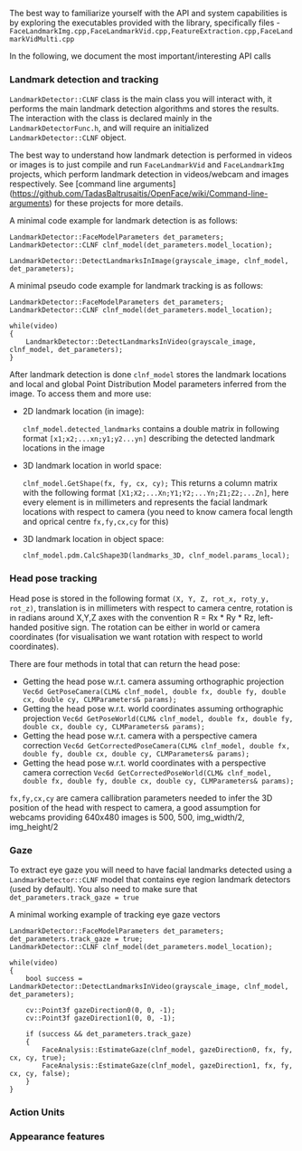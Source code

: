 The best way to familiarize yourself with the API and system capabilities is by exploring the executables provided with the library, specifically files - `FaceLandmarkImg.cpp,FaceLandmarkVid.cpp,FeatureExtraction.cpp,FaceLandmarkVidMulti.cpp`

In the following, we document the most important/interesting API calls

### Landmark detection and tracking

`LandmarkDetector::CLNF` class is the main class you will interact with, it performs the main landmark detection algorithms and stores the results. The interaction with the class is declared mainly in the `LandmarkDetectorFunc.h`, and will require an initialized `LandmarkDetector::CLNF` object. 

The best way to understand how landmark detection is performed in videos or images is to just compile and run `FaceLandmarkVid` and `FaceLandmarkImg` projects, which perform landmark detection in videos/webcam and images respectively. See [command line arguments] (https://github.com/TadasBaltrusaitis/OpenFace/wiki/Command-line-arguments) for these projects for more details.

A minimal code example for landmark detection is as follows:

    LandmarkDetector::FaceModelParameters det_parameters;
    LandmarkDetector::CLNF clnf_model(det_parameters.model_location);
    
    LandmarkDetector::DetectLandmarksInImage(grayscale_image, clnf_model, det_parameters);

A minimal pseudo code example for landmark tracking is as follows:

    LandmarkDetector::FaceModelParameters det_parameters;
    LandmarkDetector::CLNF clnf_model(det_parameters.model_location);	

    while(video)
    {
        LandmarkDetector::DetectLandmarksInVideo(grayscale_image, clnf_model, det_parameters);
    }

After landmark detection is done `clnf_model` stores the landmark locations and local and global Point Distribution Model parameters inferred from the image. To access them and more use:

- 2D landmark location (in image):

   `clnf_model.detected_landmarks` contains a double matrix in following format `[x1;x2;...xn;y1;y2...yn]` describing the detected landmark locations in the image
- 3D landmark location in world space:

	`clnf_model.GetShape(fx, fy, cx, cy);` This returns a column matrix with the following format `[X1;X2;...Xn;Y1;Y2;...Yn;Z1;Z2;...Zn]`, here every element is in millimeters and represents the facial landmark locations with respect to camera (you need to know camera focal length and oprical centre `fx,fy,cx,cy` for this)
- 3D landmark location in object space:

	`clnf_model.pdm.CalcShape3D(landmarks_3D, clnf_model.params_local);`

### Head pose tracking

Head pose is stored in the following format `(X, Y, Z, rot_x, roty_y, rot_z)`,  translation is in millimeters with respect to camera centre, rotation is in radians around X,Y,Z axes with the convention R = Rx * Ry * Rz, left-handed positive sign. The rotation can be either in world or camera coordinates (for visualisation we want rotation with respect to world coordinates).

There are four methods in total that can return the head pose:
   - Getting the head pose w.r.t. camera assuming orthographic projection
      `Vec6d GetPoseCamera(CLM& clnf_model, double fx, double fy, double cx, double cy, CLMParameters& params);`
   - Getting the head pose w.r.t. world coordinates assuming orthographic projection
      `Vec6d GetPoseWorld(CLM& clnf_model, double fx, double fy, double cx, double cy, CLMParameters& params);`
   - Getting the head pose w.r.t. camera with a perspective camera correction
      `Vec6d GetCorrectedPoseCamera(CLM& clnf_model, double fx, double fy, double cx, double cy, CLMParameters& params);`
   - Getting the head pose w.r.t. world coordinates with a perspective camera correction
      `Vec6d GetCorrectedPoseWorld(CLM& clnf_model, double fx, double fy, double cx, double cy, CLMParameters& params);`

`fx,fy,cx,cy` are camera callibration parameters needed to infer the 3D position of the head with respect to camera, a good assumption for webcams providing 640x480 images is 500, 500, img_width/2, img_height/2	

### Gaze

To extract eye gaze you will need to have facial landmarks detected using a `LandmarkDetector::CLNF` model that contains eye region landmark detectors (used by default). You also need to make sure that `det_parameters.track_gaze = true`

A minimal working example of tracking eye gaze vectors

    LandmarkDetector::FaceModelParameters det_parameters;
    det_parameters.track_gaze = true;
    LandmarkDetector::CLNF clnf_model(det_parameters.model_location);	

    while(video)
    {
        bool success = LandmarkDetector::DetectLandmarksInVideo(grayscale_image, clnf_model, det_parameters);
				
        cv::Point3f gazeDirection0(0, 0, -1);
        cv::Point3f gazeDirection1(0, 0, -1);

        if (success && det_parameters.track_gaze)
        {
            FaceAnalysis::EstimateGaze(clnf_model, gazeDirection0, fx, fy, cx, cy, true);
            FaceAnalysis::EstimateGaze(clnf_model, gazeDirection1, fx, fy, cx, cy, false);
        }
    }

### Action Units

### Appearance features
